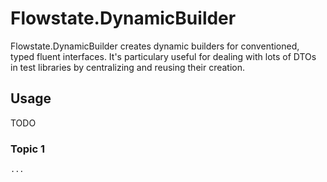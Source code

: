 # Flowstate.DynamicBuilder

Flowstate.DynamicBuilder creates dynamic builders for conventioned, typed fluent interfaces. It's particulary useful for dealing with lots of DTOs in test libraries by centralizing and reusing their creation.

## Usage

TODO

### Topic 1
``` 
...
```
